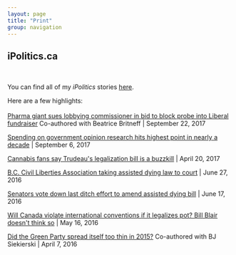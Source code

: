 ```yaml
---
layout: page
title: "Print"
group: navigation
---
```


<h2>iPolitics.ca</h2>
<br>

<p>You can find all of my <i>iPolitics</i> stories <a href="http://ipolitics.ca/author/kyle-duggan/">here</a>.
<br></p>
Here are a few highlights:
<br>
<br>
<a href="http://ipolitics.ca/2017/09/22/pharma-giant-sues-lobbying-commissioner-in-bid-to-block-probe-into-liberal-fundraiser/">Pharma giant sues lobbying commissioner in bid to block probe into Liberal fundraiser</a> Co-authored with Beatrice Britneff | September 22, 2017
<br>

<a href="http://ipolitics.ca/2017/09/06/spending-on-government-opinion-research-hits-highest-point-in-nearly-a-decade/">Spending on government opinion research hits highest point in nearly a decade</a> | September 6, 2017
<br>

<a href="http://ipolitics.ca/2017/04/20/cannabis-fans-say-trudeaus-legalization-bill-is-a-bummer/">Cannabis fans say Trudeau's legalization bill is a buzzkill</a> | April 20, 2017
<br>

<a href="http://ipolitics.ca/2016/06/27/b-c-civil-liberties-association-taking-assisted-dying-law-to-court/">B.C. Civil Liberties Association taking assisted dying law to court</a> | June 27, 2016
<br>

<a href="http://ipolitics.ca/2016/06/17/senators-vote-down-last-ditch-effort-to-amend-assisted-dying-bill/">Senators vote down last ditch effort to amend assisted dying bill</a> | June 17, 2016
<br>

<a href="https://ipolitics.ca/2016/05/16/will-canada-violate-international-conventions-if-it-legalizes-pot-bill-blair-doesnt-think-so/">Will Canada violate international conventions if it legalizes pot? Bill Blair doesn't think so</a> | May 16, 2016
<br>

<a href="http://ipolitics.ca/2016/04/07/did-the-green-party-spread-itself-too-thin-in-2015/">Did the Green Party spread itself too thin in 2015?</a> Co-authored with BJ Siekierski | April 7, 2016
<br>
